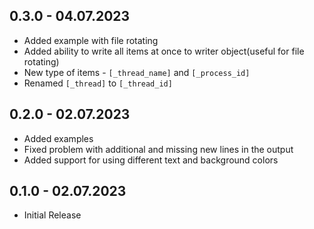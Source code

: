 ## 0.3.0 - 04.07.2023
- Added example with file rotating
- Added ability to write all items at once to writer object(useful for file rotating)
- New type of items - `[_thread_name]` and `[_process_id]`
- Renamed `[_thread]` to `[_thread_id]`

## 0.2.0 - 02.07.2023
- Added examples
- Fixed problem with additional and missing new lines in the output
- Added support for using different text and background colors

## 0.1.0 - 02.07.2023
 - Initial Release
